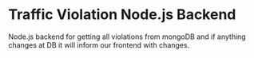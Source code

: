 # Traffic Violation Node.js Backend
Node.js backend for getting all violations from mongoDB and if anything changes at DB it will inform our frontend with changes.
